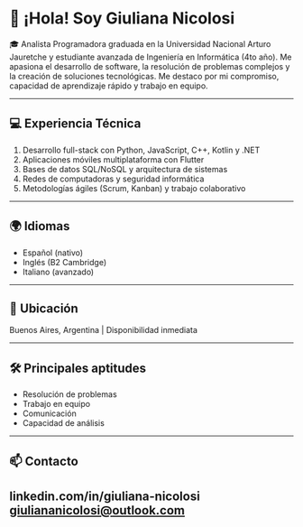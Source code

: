 # 👋 ¡Hola! Soy Giuliana Nicolosi

🎓 Analista Programadora graduada en la Universidad Nacional Arturo Jauretche y estudiante avanzada de Ingeniería en Informática (4to año). Me apasiona el desarrollo de software, la resolución de problemas complejos y la creación de soluciones tecnológicas. Me destaco por mi compromiso, capacidad de aprendizaje rápido y trabajo en equipo.

---

## 💻 Experiencia Técnica

1. Desarrollo full-stack con Python, JavaScript, C++, Kotlin y .NET  
2. Aplicaciones móviles multiplataforma con Flutter  
3. Bases de datos SQL/NoSQL y arquitectura de sistemas  
4. Redes de computadoras y seguridad informática  
5. Metodologías ágiles (Scrum, Kanban) y trabajo colaborativo  

---

## 🌍 Idiomas

- Español (nativo)  
- Inglés (B2 Cambridge)  
- Italiano (avanzado)  

---

## 📍 Ubicación

Buenos Aires, Argentina | Disponibilidad inmediata  

---

## 🛠️ Principales aptitudes

- Resolución de problemas  
- Trabajo en equipo  
- Comunicación  
- Capacidad de análisis  

---

## 📫 Contacto

linkedin.com/in/giuliana-nicolosi
giuliananicolosi@outlook.com
---

